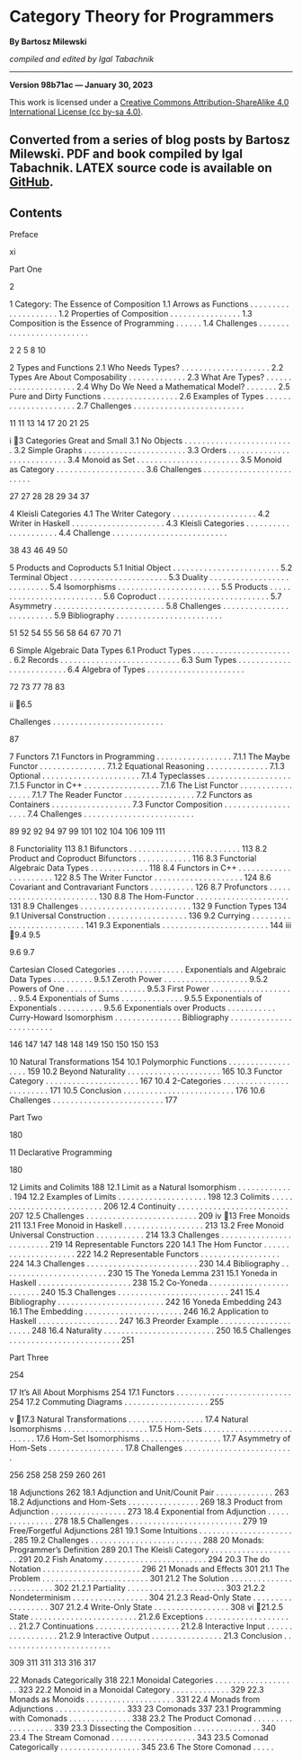# Category Theory for Programmers

**By Bartosz Milewski**

*compiled and edited by Igal Tabachnik*

---

**Version 98b71ac — January 30, 2023**

This work is licensed under a [Creative Commons Attribution-ShareAlike 4.0 International License (cc by-sa 4.0)](https://creativecommons.org/licenses/by-sa/4.0/).

Converted from a series of blog posts by Bartosz Milewski.
PDF and book compiled by Igal Tabachnik.
LATEX source code is available on [GitHub](https://github.com/hmemcpy/milewski-ctfp-pdf).
---

## Contents

Preface

xi

Part One

2

1 Category: The Essence of Composition
1.1 Arrows as Functions . . . . . . . . . . . . . . . . . . . .
1.2 Properties of Composition . . . . . . . . . . . . . . . .
1.3 Composition is the Essence of Programming . . . . . .
1.4 Challenges . . . . . . . . . . . . . . . . . . . . . . . . .

2
2
5
8
10

2 Types and Functions
2.1 Who Needs Types? . . . . . . . . . . . . . . . . . . . .
2.2 Types Are About Composability . . . . . . . . . . . . .
2.3 What Are Types? . . . . . . . . . . . . . . . . . . . . .
2.4 Why Do We Need a Mathematical Model? . . . . . . .
2.5 Pure and Dirty Functions . . . . . . . . . . . . . . . . .
2.6 Examples of Types . . . . . . . . . . . . . . . . . . . . .
2.7 Challenges . . . . . . . . . . . . . . . . . . . . . . . . .

11
11
13
14
17
20
21
25

i
3 Categories Great and Small
3.1 No Objects . . . . . . . . . . . . . . . . . . . . . . . . .
3.2 Simple Graphs . . . . . . . . . . . . . . . . . . . . . . .
3.3 Orders . . . . . . . . . . . . . . . . . . . . . . . . . . .
3.4 Monoid as Set . . . . . . . . . . . . . . . . . . . . . . .
3.5 Monoid as Category . . . . . . . . . . . . . . . . . . . .
3.6 Challenges . . . . . . . . . . . . . . . . . . . . . . . . .

27
27
28
28
29
34
37

4 Kleisli Categories
4.1 The Writer Category . . . . . . . . . . . . . . . . . . .
4.2 Writer in Haskell . . . . . . . . . . . . . . . . . . . . .
4.3 Kleisli Categories . . . . . . . . . . . . . . . . . . . . .
4.4 Challenge . . . . . . . . . . . . . . . . . . . . . . . . . .

38
43
46
49
50

5 Products and Coproducts
5.1 Initial Object . . . . . . . . . . . . . . . . . . . . . . . .
5.2 Terminal Object . . . . . . . . . . . . . . . . . . . . . .
5.3 Duality . . . . . . . . . . . . . . . . . . . . . . . . . . .
5.4 Isomorphisms . . . . . . . . . . . . . . . . . . . . . . .
5.5 Products . . . . . . . . . . . . . . . . . . . . . . . . . .
5.6 Coproduct . . . . . . . . . . . . . . . . . . . . . . . . .
5.7 Asymmetry . . . . . . . . . . . . . . . . . . . . . . . . .
5.8 Challenges . . . . . . . . . . . . . . . . . . . . . . . . .
5.9 Bibliography . . . . . . . . . . . . . . . . . . . . . . . .

51
52
54
55
56
58
64
67
70
71

6 Simple Algebraic Data Types
6.1 Product Types . . . . . . . . . . . . . . . . . . . . . . .
6.2 Records . . . . . . . . . . . . . . . . . . . . . . . . . . .
6.3 Sum Types . . . . . . . . . . . . . . . . . . . . . . . . .
6.4 Algebra of Types . . . . . . . . . . . . . . . . . . . . . .

72
73
77
78
83

ii
6.5

Challenges . . . . . . . . . . . . . . . . . . . . . . . . .

87

7 Functors
7.1 Functors in Programming . . . . . . . . . . . . . . . . .
7.1.1 The Maybe Functor . . . . . . . . . . . . . . .
7.1.2 Equational Reasoning . . . . . . . . . . . . . .
7.1.3 Optional . . . . . . . . . . . . . . . . . . . . . .
7.1.4 Typeclasses . . . . . . . . . . . . . . . . . . .
7.1.5 Functor in C++ . . . . . . . . . . . . . . . . .
7.1.6 The List Functor . . . . . . . . . . . . . . . . .
7.1.7 The Reader Functor . . . . . . . . . . . . . . . .
7.2 Functors as Containers . . . . . . . . . . . . . . . . . .
7.3 Functor Composition . . . . . . . . . . . . . . . . . . .
7.4 Challenges . . . . . . . . . . . . . . . . . . . . . . . . .

89
92
92
94
97
99
101
102
104
106
109
111

8 Functoriality
113
8.1 Bifunctors . . . . . . . . . . . . . . . . . . . . . . . . . 113
8.2 Product and Coproduct Bifunctors . . . . . . . . . . . . 116
8.3 Functorial Algebraic Data Types . . . . . . . . . . . . . 118
8.4 Functors in C++ . . . . . . . . . . . . . . . . . . . . . . 122
8.5 The Writer Functor . . . . . . . . . . . . . . . . . . . . 124
8.6 Covariant and Contravariant Functors . . . . . . . . . . 126
8.7 Profunctors . . . . . . . . . . . . . . . . . . . . . . . . . 130
8.8 The Hom-Functor . . . . . . . . . . . . . . . . . . . . . 131
8.9 Challenges . . . . . . . . . . . . . . . . . . . . . . . . . 132
9 Function Types
134
9.1 Universal Construction . . . . . . . . . . . . . . . . . . 136
9.2 Currying . . . . . . . . . . . . . . . . . . . . . . . . . . 141
9.3 Exponentials . . . . . . . . . . . . . . . . . . . . . . . . 144
iii
9.4
9.5

9.6
9.7

Cartesian Closed Categories . . . . . . . . . . . . . . .
Exponentials and Algebraic Data Types . . . . . . . . .
9.5.1 Zeroth Power . . . . . . . . . . . . . . . . . . .
9.5.2 Powers of One . . . . . . . . . . . . . . . . . .
9.5.3 First Power . . . . . . . . . . . . . . . . . . . .
9.5.4 Exponentials of Sums . . . . . . . . . . . . . .
9.5.5 Exponentials of Exponentials . . . . . . . . . .
9.5.6 Exponentials over Products . . . . . . . . . . .
Curry-Howard Isomorphism . . . . . . . . . . . . . . .
Bibliography . . . . . . . . . . . . . . . . . . . . . . . .

146
147
147
148
148
149
150
150
150
153

10 Natural Transformations
154
10.1 Polymorphic Functions . . . . . . . . . . . . . . . . . . 159
10.2 Beyond Naturality . . . . . . . . . . . . . . . . . . . . . 165
10.3 Functor Category . . . . . . . . . . . . . . . . . . . . . 167
10.4 2-Categories . . . . . . . . . . . . . . . . . . . . . . . . 171
10.5 Conclusion . . . . . . . . . . . . . . . . . . . . . . . . . 176
10.6 Challenges . . . . . . . . . . . . . . . . . . . . . . . . . 177

Part Two

180

11 Declarative Programming

180

12 Limits and Colimits
188
12.1 Limit as a Natural Isomorphism . . . . . . . . . . . . . 194
12.2 Examples of Limits . . . . . . . . . . . . . . . . . . . . 198
12.3 Colimits . . . . . . . . . . . . . . . . . . . . . . . . . . 206
12.4 Continuity . . . . . . . . . . . . . . . . . . . . . . . . . 207
12.5 Challenges . . . . . . . . . . . . . . . . . . . . . . . . . 209
iv
13 Free Monoids
211
13.1 Free Monoid in Haskell . . . . . . . . . . . . . . . . . . 213
13.2 Free Monoid Universal Construction . . . . . . . . . . . 214
13.3 Challenges . . . . . . . . . . . . . . . . . . . . . . . . . 219
14 Representable Functors
220
14.1 The Hom Functor . . . . . . . . . . . . . . . . . . . . . 222
14.2 Representable Functors . . . . . . . . . . . . . . . . . . 224
14.3 Challenges . . . . . . . . . . . . . . . . . . . . . . . . . 230
14.4 Bibliography . . . . . . . . . . . . . . . . . . . . . . . . 230
15 The Yoneda Lemma
231
15.1 Yoneda in Haskell . . . . . . . . . . . . . . . . . . . . . 238
15.2 Co-Yoneda . . . . . . . . . . . . . . . . . . . . . . . . . 240
15.3 Challenges . . . . . . . . . . . . . . . . . . . . . . . . . 241
15.4 Bibliography . . . . . . . . . . . . . . . . . . . . . . . . 242
16 Yoneda Embedding
243
16.1 The Embedding . . . . . . . . . . . . . . . . . . . . . . 246
16.2 Application to Haskell . . . . . . . . . . . . . . . . . . 247
16.3 Preorder Example . . . . . . . . . . . . . . . . . . . . . 248
16.4 Naturality . . . . . . . . . . . . . . . . . . . . . . . . . 250
16.5 Challenges . . . . . . . . . . . . . . . . . . . . . . . . . 251

Part Three

254

17 It’s All About Morphisms
254
17.1 Functors . . . . . . . . . . . . . . . . . . . . . . . . . . 254
17.2 Commuting Diagrams . . . . . . . . . . . . . . . . . . . 255

v
17.3 Natural Transformations . . . . . . . . . . . . . . . . .
17.4 Natural Isomorphisms . . . . . . . . . . . . . . . . . . .
17.5 Hom-Sets . . . . . . . . . . . . . . . . . . . . . . . . . .
17.6 Hom-Set Isomorphisms . . . . . . . . . . . . . . . . . .
17.7 Asymmetry of Hom-Sets . . . . . . . . . . . . . . . . .
17.8 Challenges . . . . . . . . . . . . . . . . . . . . . . . . .

256
258
258
259
260
261

18 Adjunctions
262
18.1 Adjunction and Unit/Counit Pair . . . . . . . . . . . . . 263
18.2 Adjunctions and Hom-Sets . . . . . . . . . . . . . . . . 269
18.3 Product from Adjunction . . . . . . . . . . . . . . . . . 273
18.4 Exponential from Adjunction . . . . . . . . . . . . . . . 278
18.5 Challenges . . . . . . . . . . . . . . . . . . . . . . . . . 279
19 Free/Forgetful Adjunctions
281
19.1 Some Intuitions . . . . . . . . . . . . . . . . . . . . . . 285
19.2 Challenges . . . . . . . . . . . . . . . . . . . . . . . . . 288
20 Monads: Programmer’s Definition
289
20.1 The Kleisli Category . . . . . . . . . . . . . . . . . . . . 291
20.2 Fish Anatomy . . . . . . . . . . . . . . . . . . . . . . . 294
20.3 The do Notation . . . . . . . . . . . . . . . . . . . . . . 296
21 Monads and Effects
301
21.1 The Problem . . . . . . . . . . . . . . . . . . . . . . . . 301
21.2 The Solution . . . . . . . . . . . . . . . . . . . . . . . . 302
21.2.1 Partiality . . . . . . . . . . . . . . . . . . . . . . 303
21.2.2 Nondeterminism . . . . . . . . . . . . . . . . . 304
21.2.3 Read-Only State . . . . . . . . . . . . . . . . . . 307
21.2.4 Write-Only State . . . . . . . . . . . . . . . . . 308
vi
21.2.5 State . . . . . . . . . . . . . . . . . . . . . . . .
21.2.6 Exceptions . . . . . . . . . . . . . . . . . . . . .
21.2.7 Continuations . . . . . . . . . . . . . . . . . . .
21.2.8 Interactive Input . . . . . . . . . . . . . . . . .
21.2.9 Interactive Output . . . . . . . . . . . . . . . .
21.3 Conclusion . . . . . . . . . . . . . . . . . . . . . . . . .

309
311
311
313
316
317

22 Monads Categorically
318
22.1 Monoidal Categories . . . . . . . . . . . . . . . . . . . 323
22.2 Monoid in a Monoidal Category . . . . . . . . . . . . . 329
22.3 Monads as Monoids . . . . . . . . . . . . . . . . . . . . 331
22.4 Monads from Adjunctions . . . . . . . . . . . . . . . . 333
23 Comonads
337
23.1 Programming with Comonads . . . . . . . . . . . . . . 338
23.2 The Product Comonad . . . . . . . . . . . . . . . . . . . 339
23.3 Dissecting the Composition . . . . . . . . . . . . . . . 340
23.4 The Stream Comonad . . . . . . . . . . . . . . . . . . . 343
23.5 Comonad Categorically . . . . . . . . . . . . . . . . . . 345
23.6 The Store Comonad . . . . .